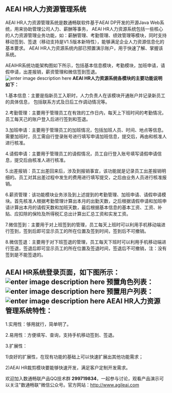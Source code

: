 **AEAI HR人力资源管理系统**
-------------
AEAI HR人力资源管理系统是数通畅联软件基于AEAI DP开发的开源Java Web系统，用来协助管理公司人力、薪酬等事务， AEAI HR人力资源系统包括一些核心的人力资源管理业务功能，如：薪酬管理、考勤管理、绩效管理等模块，同时支持移动签到、签退（移动支持是V1.5版本新特性），能够满足企业人力资源信息化的基本要求。 AEAI HR人力资源系统内部已预置演示账户，用于快速了解、掌握该系统。

AEAIHR系统功能架构图如下所示，包括基本信息模块，考勤模块，加班申请，请假申请，出差报销，薪资管理和微信签到签退。
![enter image description here](http://www.agileai.com/HotServer/reponsitory/images/oschina/hr.jpg)
**AEAI HR人力资源系统各模块的主要功能说明如下：**

1.基本信息：主要是指新员工入职时，人力负责人在该模块开通账户并记录新员工的具体信息， 包括联系方式及日后工作调动情况等。

2.考勤管理：主要用于管理员工在有效的工作日内，每天上下班时间的考勤情况，员工每天己的账户登入后进行签到和签退。

3.加班申请：主要用于管理员工的加班情况，包括加班人员、时间、地点等信息。需要加班时，员工需自行登录账号进行填写申请加班信息，提交后，再由和核准人进行核准。

4.请假申请：主要用于管理员工的请假情况，员工自行登入账号填写请假申请信息，提交后由核准人进行核准。

5.出差报销：员工出差回来后，涉及到报销事宜，该功能就是记录员工出差报销明细的。员工对其出差过程中发生的费用进行填写提交，之后由业务人员进行核准报销。

6.薪资管理：该功能模块业务涉及到上述提到的考勤管理、加班申请、请假申请模块。首先核准人根据考勤管理计算出本月的出勤天数，之后根据请假申请和加班申请计算出本月的请假天数和加班天数，最后根据基本信息的基本工资、工资、补贴、应扣除的保险及所得税汇总出计算出汇总工资和实发工资。

7.微信签到：主要用于对上班签到的管理，员工每天上班时可以利用手机移动端进行签到，签到后即可显示员工的所在位置及签到时间，签到后不可撤销。

8.微信签退：主要用于对下班签退的管理，员工每天下班时可以利用手机移动端进行签退，签退后即可显示员工的所在位置及签退时间，签退后不可撤销，注：没有签到是不能签退的。

**AEAI HR系统登录页面，如下图所示：**
![enter image description here](http://www.agileai.com/HotServer/reponsitory/images/oschina/login.png)
**预置角色列表：**
![enter image description here](http://www.agileai.com/HotServer/reponsitory/images/oschina/actor%20.png)
**预置用户列表：**
![enter image description here](http://www.agileai.com/HotServer/reponsitory/images/oschina/actors.png)
**AEAI HR人力资源管理系统特性：**
-------------
1.实用性：够用就行，简单明了。

2.易用性：方便填写、查询，支持手机移动签到、签退。

3.扩展性：

1)良好的扩展性，在现有功能的基础上可以快速扩展出其他功能需求；

2)AEAI HR裁剪模块要能够快速开发，满足客户定制开发需求。

欢迎加入数通畅联产品QQ技术群 **299719834**，一起参与讨论，观看产品演示可以关注"数通畅联"微信公众号。官方网站：http://www.agileai.com